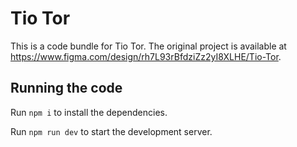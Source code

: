 
  # Tio Tor

  This is a code bundle for Tio Tor. The original project is available at https://www.figma.com/design/rh7L93rBfdziZz2yI8XLHE/Tio-Tor.

  ## Running the code

  Run `npm i` to install the dependencies.

  Run `npm run dev` to start the development server.
  